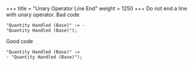 +++
title = "Unary Operator Line End"
weight = 1250
+++
Do not end a line with unary operator.
Bad code

    "Quantity Handled (Base)" := -
    "Quantity Handled (Base)");

Good code

    "Quantity Handled (Base)" :=
    - "Quantity Handled (Base)");
